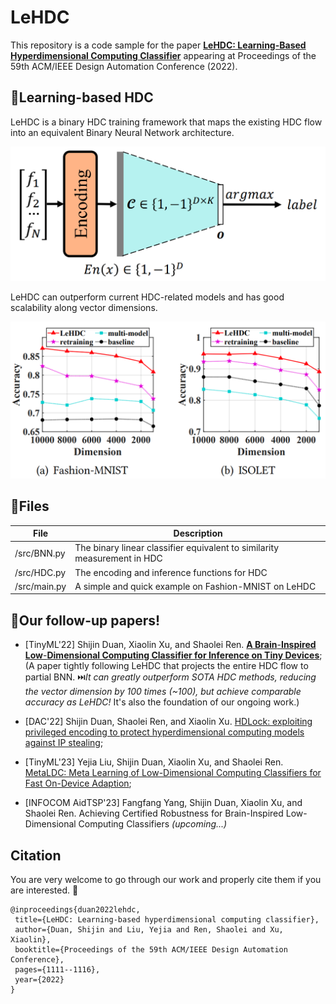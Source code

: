 # LeHDC

This repository is a code sample for the paper [**LeHDC: Learning-Based Hyperdimensional Computing Classifier**](https://dl.acm.org/doi/abs/10.1145/3489517.3530593) appearing at Proceedings of the 59th ACM/IEEE Design Automation Conference (2022).

## :wave:Learning-based HDC

LeHDC is a binary HDC training framework that maps the existing HDC flow into an equivalent Binary Neural Network architecture.

![LeHDC Framework](fig/LeHDC.png)

LeHDC can outperform current HDC-related models and has good scalability along vector dimensions.

![result](fig/result.png)

## :open_file_folder:Files

| File         | Description                                                              |
| ------------ | ------------------------------------------------------------------------ |
| /src/BNN.py  | The binary linear classifier equivalent to similarity measurement in HDC |
| /src/HDC.py  | The encoding and inference functions for HDC                             |
| /src/main.py | A simple and quick example on Fashion-MNIST on LeHDC                     |

## :star2:Our follow-up papers!
- [TinyML'22] Shijin Duan, Xiaolin Xu, and Shaolei Ren. [**A Brain**-**Inspired Low**-**Dimensional Computing Classifier for Inference on Tiny Devices**](https://arxiv.org/abs/2203.04894); (A paper tightly following LeHDC that projects the entire HDC flow to partial BNN. :next_track_button:*It can greatly outperform SOTA HDC methods, reducing the vector dimension by 100 times (~100), but achieve comparable accuracy as LeHDC!* It's also the foundation of our ongoing work.)

- [DAC'22] Shijin Duan, Shaolei Ren, and Xiaolin Xu. [HDLock: exploiting privileged encoding to protect hyperdimensional computing models against IP stealing](https://dl.acm.org/doi/abs/10.1145/3489517.3530515);

- [TinyML'23] Yejia Liu, Shijin Duan, Xiaolin Xu, and Shaolei Ren. [MetaLDC: Meta Learning of Low-Dimensional Computing Classifiers for Fast On-Device Adaption](https://arxiv.org/abs/2302.12347);

- [INFOCOM AidTSP'23] Fangfang Yang, Shijin Duan, Xiaolin Xu, and Shaolei Ren. Achieving Certified Robustness for Brain-Inspired Low-Dimensional Computing Classifiers *(upcoming...)*

## Citation
You are very welcome to go through our work and properly cite them if you are interested. :raised_hands:

```
@inproceedings{duan2022lehdc,
 title={LeHDC: Learning-based hyperdimensional computing classifier},
 author={Duan, Shijin and Liu, Yejia and Ren, Shaolei and Xu, Xiaolin},
 booktitle={Proceedings of the 59th ACM/IEEE Design Automation Conference},
 pages={1111--1116},
 year={2022}
}
```
